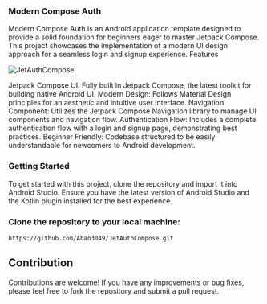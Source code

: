 ### Modern Compose Auth

Modern Compose Auth is an Android application template designed to provide a solid foundation for beginners eager to master Jetpack Compose. This project showcases the implementation of a modern UI design approach for a seamless login and signup experience.
Features

![JetAuthCompose](https://github.com/Aban3049/JetAuthCompose/assets/157634467/2ef4ed72-7959-46a9-8736-dc712958c05c)

Jetpack Compose UI: Fully built in Jetpack Compose, the latest toolkit for building native Android UI.
Modern Design: Follows Material Design principles for an aesthetic and intuitive user interface.
Navigation Component: Utilizes the Jetpack Compose Navigation library to manage UI components and navigation flow.
Authentication Flow: Includes a complete authentication flow with a login and signup page, demonstrating best practices.
Beginner Friendly: Codebase structured to be easily understandable for newcomers to Android development.

### Getting Started

To get started with this project, clone the repository and import it into Android Studio. Ensure you have the latest version of Android Studio and the Kotlin plugin installed for the best experience.

### Clone the repository to your local machine:

    https://github.com/Aban3049/JetAuthCompose.git

## Contribution

Contributions are welcome! If you have any improvements or bug fixes, please feel free to fork the repository and submit a pull request.

